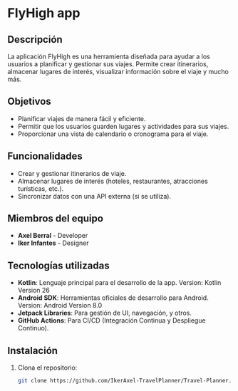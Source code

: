 # FlyHigh app
 
## Descripción
La aplicación FlyHigh es una herramienta diseñada para ayudar a los usuarios a planificar y gestionar sus viajes. Permite crear itinerarios, almacenar lugares de interés, visualizar información sobre el viaje y mucho más.

## Objetivos
- Planificar viajes de manera fácil y eficiente.
- Permitir que los usuarios guarden lugares y actividades para sus viajes.
- Proporcionar una vista de calendario o cronograma para el viaje.

## Funcionalidades
- Crear y gestionar itinerarios de viaje.
- Almacenar lugares de interés (hoteles, restaurantes, atracciones turísticas, etc.).
- Sincronizar datos con una API externa (si se utiliza).

## Miembros del equipo
- **Axel Berral** - Developer
- **Iker Infantes** - Designer

## Tecnologías utilizadas
- **Kotlin**: Lenguaje principal para el desarrollo de la app. Version: Kotlin Version 26
- **Android SDK**: Herramientas oficiales de desarrollo para Android. Version: Android Version 8.0
- **Jetpack Libraries**: Para gestión de UI, navegación, y otros.
- **GitHub Actions**: Para CI/CD (Integración Continua y Despliegue Continuo).

## Instalación
1. Clona el repositorio:
   ```bash
   git clone https://github.com/IkerAxel-TravelPlanner/Travel-Planner.git
